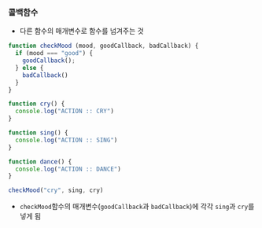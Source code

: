 ### 콜백함수

- 다른 함수의 매개변수로 함수를 넘겨주는 것

```jsx
function checkMood (mood, goodCallback, badCallback) {
  if (mood === "good") {
    goodCallback();
  } else {
    badCallback()
  }
}

function cry() {
  console.log("ACTION :: CRY")
}

function sing() {
  console.log("ACTION :: SING")
}

function dance() {
  console.log("ACTION :: DANCE")
}

checkMood("cry", sing, cry)
```

- `checkMood`함수의 매개변수(`goodCallback`과 `badCallback`)에 각각 `sing`과 `cry`를 넣게 됨
